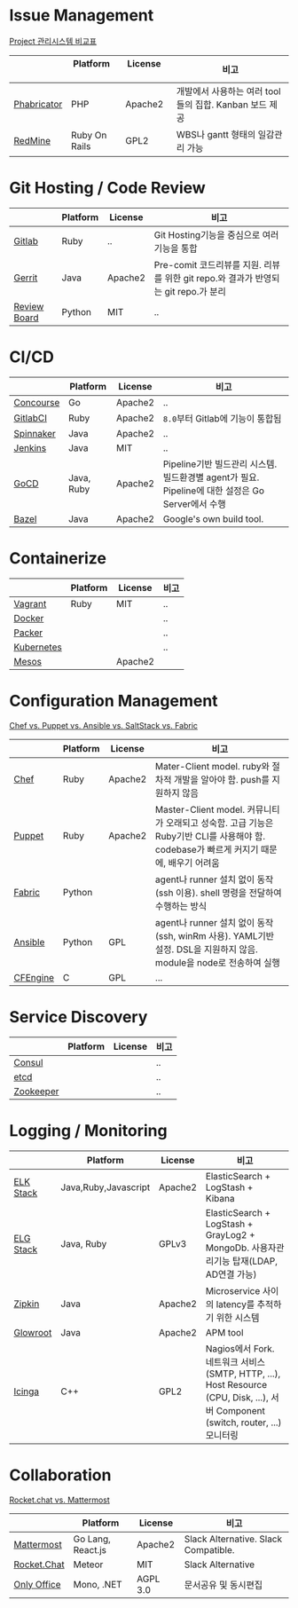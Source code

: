 # Issue Management

<a href="https://en.wikipedia.org/wiki/Comparison_of_issue-tracking_systems" target="_blank">Project 관리시스템 비교표</a>

|                                                           | Platform      | License        | 비고 |
|---                                                        |---            |---             |---  |
| [Phabricator](/devops-tools/issue-management/#phabricator) | PHP           | Apache2        | 개발에서 사용하는 여러 tool들의 집합. Kanban 보드 제공 |
| [RedMine](/devops-tools/issue-management/#redmine)         | Ruby On Rails | GPL2           | WBS나 gantt 형태의 일감관리 가능 |


# Git Hosting / Code Review

|                                                           | Platform      | License        | 비고 |
|---                                                        |---            |---             |---  |
| [Gitlab](/devops-tools/git-hosting/#gitlab)                | Ruby          | ..             | Git Hosting기능을 중심으로 여러 기능을 통합 |
| [Gerrit](/devops-tools/git-hosting/#gerrit)                | Java          | Apache2        | Pre-comit 코드리뷰를 지원. 리뷰를 위한 git repo.와 결과가 반영되는 git repo.가 분리 |
| [Review Board](/devops-tools/git-hosting/#review-board)    | Python        | MIT            | .. |

# CI/CD

|             | Platform      | License        | 비고 |
|---          |---            |---             |---  |
| [Concourse](/devops-tools/ci-cd/#concourse)   | Go            | Apache2        | .. |
| [GitlabCI](/devops-tools/ci-cd/#gitlabci)     | Ruby          | Apache2        | `8.0`부터 Gitlab에 기능이 통합됨 |
| [Spinnaker](/devops-tools/ci-cd/#spinnaker)   | Java          | Apache2        | .. |
| [Jenkins](/devops-tools/ci-cd/#jenkins)       | Java          | MIT            | .. |
| [GoCD](/devops-tools/ci-cd/#gocd)             | Java, Ruby    | Apache2        | Pipeline기반 빌드관리 시스템. 빌드환경별 agent가 필요. Pipeline에 대한 설정은 Go Server에서 수행 |
| [Bazel](/devops-tools/ci-cd/#bazel)           | Java          | Apache2        | Google's own build tool.   | 


# Containerize
|                                                   | Platform      | License        | 비고 |
|---                                                |---            |---             |---  |
| [Vagrant](/devops-tools/containerize/#vagrant)        | Ruby          | MIT            | .. |
| [Docker](/devops-tools/containerize/#docker)          |               |                | .. |
| [Packer](/devops-tools/containerize/#packer)          |               |                | .. |
| [Kubernetes](/devops-tools/containerize/#kubernetes)  |               |                | .. |
| [Mesos](/devops-tools/containerize/#mesos)            |               | Apache2        |    |



# Configuration Management
<a href="http://blog.takipi.com/deployment-management-tools-chef-vs-puppet-vs-ansible-vs-saltstack-vs-fabric/" target="_">Chef vs. Puppet vs. Ansible vs. SaltStack vs. Fabric</a>

|                                                             | Platform      | License        | 비고 |
|---                                                          |---            |---             |---  |
| [Chef](/devops-tools/configuration-management/#chef)         | Ruby          | Apache2        | Mater-Client model. ruby와 절차적 개발을 알아야 함. push를 지원하지 않음|
| [Puppet](/devops-tools/configuration-management/#puppet)     | Ruby          | Apache2        | Master-Client model. 커뮤니티가 오래되고 성숙함. 고급 기능은 Ruby기반 CLI를 사용해야 함. codebase가 빠르게 커지기 때문에, 배우기 어려움 |
| [Fabric](/devops-tools/configuration-management/#fabric)     | Python        |     | agent나 runner 설치 없이 동작(ssh 이용). shell 명령을 전달하여 수행하는 방식 |
| [Ansible](/devops-tools/configuration-management/#ansible)   | Python        | GPL            | agent나 runner 설치 없이 동작(ssh, winRm 사용). YAML기반 설정. DSL을 지원하지 않음. module을 node로 전송하여 실행 |
| [CFEngine](/devops-tools/configuration-management/#cfengine) | C             | GPL            | ... |

# Service Discovery

|                                                         | Platform      | License        | 비고 |
|---                                                      |---            |---             |---  |
| [Consul](/devops-tools/service-discovery/#consul)        |               |                | .. |
| [etcd](/devops-tools/service-discovery/#etcd)            |               |                | .. |
| [Zookeeper](/devops-tools/service-discovery/#zookeeper)  |               |                | .. |


# Logging / Monitoring
|                                              | Platform             | License        | 비고 |
|---                                           |---                   |---             |---  |
| [ELK Stack](/devops-tools/monitor/#elk-stack) | Java,Ruby,Javascript | Apache2        | ElasticSearch + LogStash + Kibana   |
| [ELG Stack](/devops-tools/monitor/#elg-stack) | Java, Ruby           | GPLv3          | ElasticSearch + LogStash + GrayLog2 + MongoDb. 사용자관리기능 탑재(LDAP, AD연결 가능) |
| [Zipkin](/devops-tools/monitor/#zipkin)       | Java                 | Apache2        | Microservice 사이의 latency를 추적하기 위한 시스템 |
| [Glowroot](/devops-tools/monitor/#glowroot)   | Java                 | Apache2        | APM tool |
| [Icinga](/devops-tools/monitor/#icinga)       | C++   | GPL2    | Nagios에서 Fork. 네트워크 서비스 (SMTP, HTTP, ...), Host Resource (CPU, Disk, ...), 서버 Component (switch, router, ...) 모니터링   |

# Collaboration

<a href="https://stackshare.io/stackups/lets-chat-vs-rocketchat-vs-mattermost" target="_blank">Rocket.chat vs. Mattermost</a>

|                                                         | Platform          | License        | 비고 |
|---                                                      |---                |---             |---  |
| [Mattermost](/devops-tools/collaboration/#mattermost)    | Go Lang, React.js | Apache2        | Slack Alternative. Slack Compatible.|
| [Rocket.Chat](/devops-tools/collaboration/#rocketchat)   | Meteor            | MIT            | Slack Alternative |
| [Only Office](/devops-tools/collaboration/#only-office)  | Mono, .NET        | AGPL 3.0       | 문서공유 및 동시편집  |

